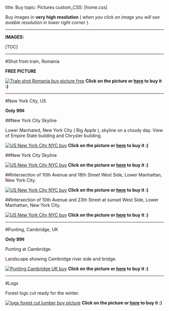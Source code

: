title: Buy
topic: Pictures
custom_CSS: [home.css]

<script type="text/javascript" src="https://gumroad.com/js/gumroad.js"></script>

Buy images in **very high resolution** ( *when you click on image you will see avaible resolution in lower right corner* ).

---

**IMAGES:**

[TOC]

---

#Shot from train, Romania

**FREE PICTURE**

[train]: https://gumroad.com/l/xImae 'Buy: Shot from train, Romania'

[![Train shot Romania buy picture free](http://farm9.staticflickr.com/8399/8634665744_f65a6526c7_h.jpg)][train]
**Click on the picture or [**here**][train] to buy it :)**

---

#New York City, US

**Only 99¢**

##New York City Skyline

Lower Manhated, New York City ( Big Apple ), skyline on a cloudy day. View of Empire State building and Chrysler building. 

[nyc1]: http://gum.co/NYCity 'Buy: New York City, US'

[![US New York City NYC buy](http://farm9.staticflickr.com/8508/8578803716_a5d699202d_h.jpg)][nyc1]
**Click on the picture or [**here**][nyc1] to buy it :)**

##New York City Skyline

[nyc2]: https://gumroad.com/l/manhattan 'Buy: New York City, US'

[![US New York City NYC buy](http://farm9.staticflickr.com/8388/8577693221_557d7d5e93_h.jpg)][nyc2]
**Click on the picture or [**here**][nyc2] to buy it :)**

##Intersection of 10th Avenue and 18th Street
West Side, Lower Manhattan, New York City. 

[nyc3]: https://gumroad.com/l/NYC_2 'Buy: New York City, US'

[![US New York City NYC buy](http://farm9.staticflickr.com/8248/8578768304_145721a448_h.jpg)][nyc3]
**Click on the picture or [**here**][nyc3] to buy it :)**

##Intersection of 10th Avenue and 23th Street at sunset
West Side, Lower Manhattan, New York City. 

[nyc4]: https://gumroad.com/l/NYC_1 'Buy: New York City, US'

[![US New York City NYC buy](http://farm9.staticflickr.com/8523/8577670863_e864761f07_h.jpg)][nyc4]
**Click on the picture or [**here**][nyc4] to buy it :)**

---

#Punting, Cambridge, UK

**Only 99¢**

Punting at Cambridge. 

Landscape showing Cambridge river side and bridge.

[punting]: http://gum.co/punting 'Buy: Punting, Cambridge, UK'

[![Punting Cambridge UK buy](http://farm9.staticflickr.com/8380/8579497718_27c43b2970_h.jpg)][punting]
**Click on the picture or [**here**][punting] to buy it :)**


---

#Logs

Forest logs cut ready for the winter.

[logs]: http://gum.co/cut_logs 'Buy: Logs'

[![logs forest cut lumber buy picture](http://farm9.staticflickr.com/8514/8598411049_33507b3810_h.jpg)][logs]
**Click on the picture or [**here**][logs] to buy it :)**
